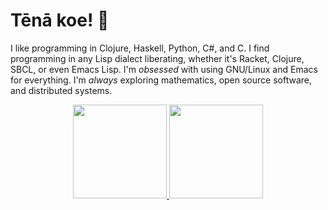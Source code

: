 # Tēnā koe! :wave:

I like programming in Clojure, Haskell, Python, C#, and C. I find programming in any Lisp dialect liberating, whether it's Racket, Clojure, SBCL, or even Emacs Lisp. I'm _obsessed_ with using GNU/Linux and Emacs for everything. I'm _always_ exploring mathematics, open source software, and distributed systems.

<div align="center">
<a href="https://github.com/anuraghazra/github-readme-stats">
  <picture>
    <source srcset="https://github-readme-stats-si6v.vercel.app/api?username=darth10&show_icons=true&theme=dark&count_private=true&hide=contribs"
            media="(prefers-color-scheme: dark)" />
    <source srcset="https://github-readme-stats-si6v.vercel.app/api?username=darth10&show_icons=true&count_private=true&hide=contribs" 
            media="(prefers-color-scheme: light), (prefers-color-scheme: no-preference)" />
    <img height="150px" src="https://github-readme-stats-si6v.vercel.app/api?username=darth10&show_icons=true&count_private=true&hide=contribs" />
  </picture>
</a>

<a href="https://github.com/anuraghazra/github-readme-stats">
  <picture>
    <source srcset="https://github-readme-stats-si6v.vercel.app/api/top-langs/?username=darth10&layout=compact&show_icons=true&theme=dark&hide=vim%20script,mustache,ruby,shell&langs_count=6"
            media="(prefers-color-scheme: dark)" />
    <source srcset="https://github-readme-stats-si6v.vercel.app/api/top-langs/?username=darth10&layout=compact&show_icons=true&hide=vim%20script,mustache,ruby,shell&langs_count=6" 
            media="(prefers-color-scheme: light), (prefers-color-scheme: no-preference)" />
    <img height="150px" src="https://github-readme-stats-si6v.vercel.app/api/top-langs/?username=darth10&layout=compact&show_icons=true&hide=vim%20script,mustache,ruby,shell&langs_count=6" />
  </picture>
</a>
</div>

